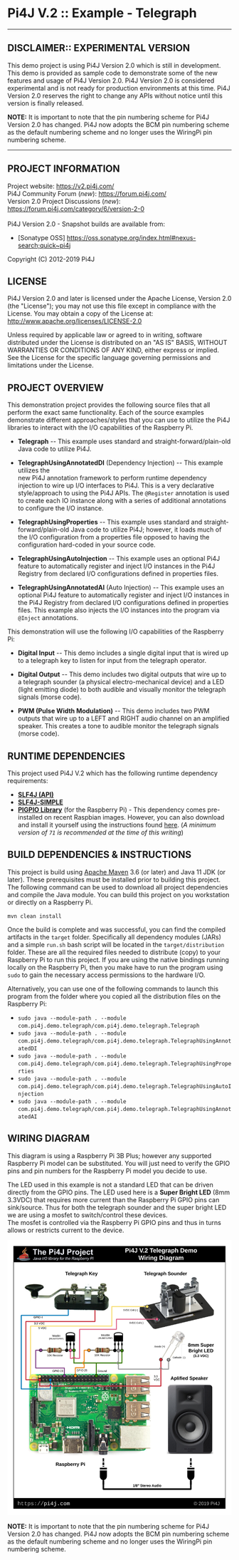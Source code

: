 
 Pi4J V.2 :: Example - Telegraph
==========================================================================

---

## DISCLAIMER:: EXPERIMENTAL VERSION

  This demo project is using Pi4J Version 2.0 which is still in development. This demo is provided as sample
  code to demonstrate some of the new features and usage of Pi4J Version 2.0.  Pi4J Version 2.0 is considered 
  experimental and is not ready for production environments at this time.  Pi4J Version 2.0 reserves the 
  right to change any APIs without notice until this version is finally released.
  
  **NOTE:** It is important to note that the pin numbering scheme for Pi4J Version 2.0 has changed.
  Pi4J now adopts the BCM pin numbering scheme as the default numbering scheme and no longer uses
  the WiringPi pin numbering scheme.  

---

## PROJECT INFORMATION

  Project website: https://v2.pi4j.com/ <br />
  Pi4J Community Forum (*new*): https://forum.pi4j.com/ <br />
  Version 2.0 Project Discussions (*new*): https://forum.pi4j.com/category/6/version-2-0 <br />
  <br />
  Pi4J Version 2.0 - Snapshot builds are available from:
   *  [Sonatype OSS] https://oss.sonatype.org/index.html#nexus-search;quick~pi4j

  Copyright (C) 2012-2019 Pi4J

## LICENSE

  Pi4J Version 2.0 and later is licensed under the Apache License,
  Version 2.0 (the "License"); you may not use this file except in
  compliance with the License.  You may obtain a copy of the License at:
      http://www.apache.org/licenses/LICENSE-2.0

  Unless required by applicable law or agreed to in writing, software
  distributed under the License is distributed on an "AS IS" BASIS,
  WITHOUT WARRANTIES OR CONDITIONS OF ANY KIND, either express or implied.
  See the License for the specific language governing permissions and
  limitations under the License.


## PROJECT OVERVIEW

  This demonstration project provides the following source files that all perform
  the exact same functionality.  Each of the source examples demonstrate
  different approaches/styles that you can use to utilize the Pi4J libraries
  to interact with the I/O capabilities of the Raspberry Pi.

  * **Telegraph** -- This example uses standard and straight-forward/plain-old 
  Java code to utilize Pi4J.

  * **TelegraphUsingAnnotatedDI** (Dependency Injection) -- This example utilizes the  
  new Pi4J annotation framework to perform runtime dependency injection to wire up I/O
  interfaces to Pi4J.  This is a very declarative style/approach to using the Pi4J
  APIs.  The `@Register` annotation is used to create each IO instance along with
  a series of additional annotations to configure the I/O instance. 

  * **TelegraphUsingProperties** -- This example uses standard and 
  straight-forward/plain-old Java code to utilize Pi4J; however, it loads
  much of the I/O configuration from a properties file opposed to having the
  configuration hard-coded in your source code.

  * **TelegraphUsingAutoInjection** -- This example uses an optional Pi4J feature to
  automatically register and inject I/O instances in the Pi4J Registry from
  declared I/O configurations defined in properties files.

  * **TelegraphUsingAnnotatedAI** (Auto Injection) -- This example uses an optional 
  Pi4J feature to automatically register and inject I/O instances in the Pi4J Registry
  from declared I/O configurations defined in properties files.  This example also
  injects the I/O instances into the program via `@Inject` annotations.

  This demonstration will use the following I/O capabilities of the Raspberry Pi:
  
  * **Digital Input**  -- This demo includes a single digital input that is wired
  up to a telegraph key to listen for input from the telegraph operator.
     
  * **Digital Output**  -- This demo includes two digital outputs that wire up to 
  a telegraph sounder (a physical electro-mechanical device) and a LED (light 
  emitting diode) to both audible and visually monitor the telegraph signals (morse
  code). 

  * **PWM (Pulse Width Modulation)** -- This demo includes two PWM outputs that
  wire up to a LEFT and RIGHT audio channel on an amplified speaker.  This creates 
  a tone to audible monitor the telegraph signals (morse code). 

## RUNTIME DEPENDENCIES

  This project used Pi4J V.2 which has the following runtime dependency requirements:
  - [**SLF4J (API)**](https://www.slf4j.org/)
  - [**SLF4J-SIMPLE**](https://www.slf4j.org/)
  - [**PIGPIO Library**](http://abyz.me.uk/rpi/pigpio) (for the Raspberry Pi) - This 
    dependency comes pre-installed on recent Raspbian images.  However, you can also 
    download and install it yourself using the instructions found 
    [here](http://abyz.me.uk/rpi/pigpio/download.html).  (*A minimum version of `71` 
    is recommended at the time of this writing*)

## BUILD DEPENDENCIES & INSTRUCTIONS

  This project is build using [Apache Maven](https://maven.apache.org/) 3.6 
  (or later) and Java 11 JDK (or later).  These prerequisites must be installed 
  prior to building this project.  The following command can be used to download 
  all project dependencies and compile the Java module.  You can build this 
  project on you workstation or directly on a Raspberry Pi.  
 
  ```text
  mvn clean install
  ```
  Once the build is complete and was successful, you can find the compiled 
  artifacts in the `target` folder.  Specifically all dependency modules (JARs)
  and a simple `run.sh` bash script will be located in the `target/distribution` 
  folder.  These are all the required files needed to distribute (copy) to your
  Raspberry Pi to run this project.  If you are using the native bindings running 
  locally on the Raspberry Pi, then you make have to run the program using `sudo` 
  to gain the necessary access permissions to the hardware I/O.  

  Alternatively, you can use one of the following commands to launch this program 
  from the folder where you copied all the distribution files on the Raspberry Pi:
  
  - `sudo java --module-path . --module com.pi4j.demo.telegraph/com.pi4j.demo.telegraph.Telegraph`
  - `sudo java --module-path . --module com.pi4j.demo.telegraph/com.pi4j.demo.telegraph.TelegraphUsingAnnotatedDI`
  - `sudo java --module-path . --module com.pi4j.demo.telegraph/com.pi4j.demo.telegraph.TelegraphUsingProperties`
  - `sudo java --module-path . --module com.pi4j.demo.telegraph/com.pi4j.demo.telegraph.TelegraphUsingAutoInjection`
  - `sudo java --module-path . --module com.pi4j.demo.telegraph/com.pi4j.demo.telegraph.TelegraphUsingAnnotatedAI`

## WIRING DIAGRAM

  This diagram is using a Raspberry Pi 3B Plus; however any supported Raspberry Pi 
  model can be substituted.  You will just need to verify the GPIO pins and pin numbers 
  for the Raspberry Pi model you decide to use.  
  
  The LED used in this example is not a standard LED that can be driven directly from 
  the GPIO pins.  The LED used here is a **Super Bright LED** (8mm 3.3VDC) that requires 
  more current than the Raspberry Pi GPIO pins can sink/source.  Thus for both the telegraph 
  sounder and the super bright LED we are using a mosfet to switch/control these devices.  
  The mosfet is controlled via the Raspberry Pi GPIO pins and thus in turns allows or 
  restricts current to the device. 

  ![wiring-diagram](assets/wiring-diagram.png)

  **NOTE:** It is important to note that the pin numbering scheme for Pi4J Version 2.0 has changed.
  Pi4J now adopts the BCM pin numbering scheme as the default numbering scheme and no longer uses
  the WiringPi pin numbering scheme.  
